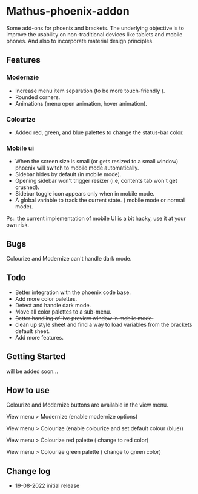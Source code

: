 Mathus-phoenix-addon
====================

Some add-ons for phoenix and brackets.
The underlying objective is to improve the usability on non-traditional devices like tablets and mobile phones. And also to incorporate material design principles.

## Features ##

### Modernzie

* Increase menu item separation (to be more touch-friendly ).
* Rounded corners. 
* Animations (menu open animation, hover animation).

### Colourize 

* Added red, green, and blue palettes to change the status-bar color.

### Mobile ui 

* When the screen size is small (or gets resized to a small window) phoenix will switch to mobile mode automatically.
* Sidebar hides by default (in mobile mode).
* Opening sidebar won't trigger resizer (i.e, contents tab won't get crushed).
* Sidebar toggle icon appears only when in mobile mode.
* A global variable to track the current state. ( mobile mode or normal mode).

Ps:: the current implementation of mobile UI is a bit hacky, use it at your own risk.

## Bugs ##

Colourize and Modernize can't handle dark mode.

## Todo ##

* Better integration with the phoenix code base.
* Add more color palettes.
* Detect and handle dark mode.
* Move all color palettes to a sub-menu.
* ~~Better handling of live preview window in mobile mode.~~
* clean up style sheet and find a way to load variables from the brackets default sheet.
* Add more features.

## Getting Started ##

will be added soon...

## How to use ##

Colourize and Modernize buttons are available in the view menu.

View menu > Modernize (enable modernize options)

View menu > Colourize (enable colourize and set  default colour (blue))

View menu > Colourize red palette ( change to red color)

View menu > Colourize green palette ( change to green color)
 
 ## Change log ##
 
* 19-08-2022 initial release
